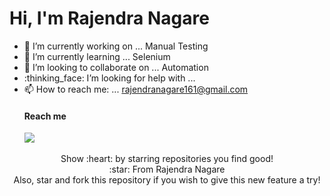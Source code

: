 # Hi, I'm Rajendra Nagare
- :telescope: I’m currently working on ... Manual Testing
- :seedling: I’m currently learning ... Selenium
- :dancers: I’m looking to collaborate on ... Automation
- :thinking_face: I’m looking for help with ... 
- :mailbox: How to reach me: ... rajendranagare161@gmail.com
   <p>
  <h4>Reach me</h4>
  <a href="https://www.linkedin.com/in/rajendra-nagare-14b334188/"><img src="https://img.icons8.com/android/24/000000/linkedin.png"/></a>&nbsp;&nbsp;&nbsp;&nbsp;
   </p>
<p align = "center">
  Show :heart: by starring repositories you find good! <br/>
:star: From Rajendra Nagare  <br/>
Also, star and fork this repository if you wish to give this new feature a try! <br/>
</p>
